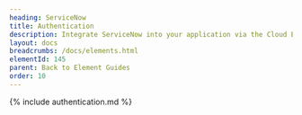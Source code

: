 ```yaml
---
heading: ServiceNow
title: Authentication
description: Integrate ServiceNow into your application via the Cloud Elements APIs.
layout: docs
breadcrumbs: /docs/elements.html
elementId: 145
parent: Back to Element Guides
order: 10
---
```


{% include authentication.md %}
